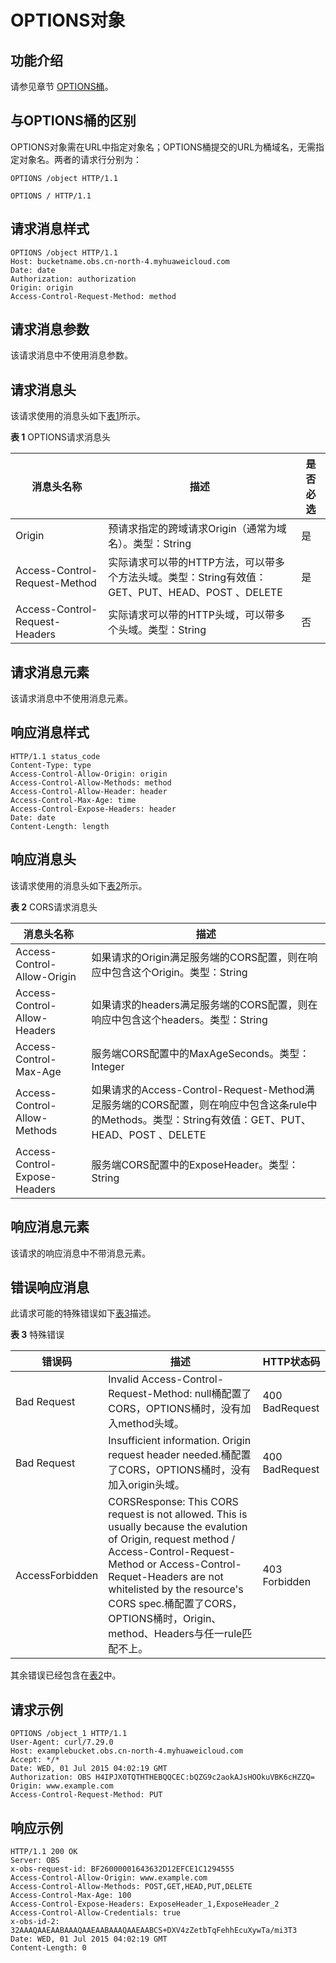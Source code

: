 # OPTIONS对象<a name="obs_04_0078"></a>

## 功能介绍<a name="section5584184924715"></a>

请参见章节  [OPTIONS桶](OPTIONS桶.md)。

## 与OPTIONS桶的区别<a name="section9125142514612"></a>

OPTIONS对象需在URL中指定对象名；OPTIONS桶提交的URL为桶域名，无需指定对象名。两者的请求行分别为：

```
OPTIONS /object HTTP/1.1
```

```
OPTIONS / HTTP/1.1
```

## 请求消息样式<a name="section20503664"></a>

```
OPTIONS /object HTTP/1.1 
Host: bucketname.obs.cn-north-4.myhuaweicloud.com 
Date: date
Authorization: authorization
Origin: origin
Access-Control-Request-Method: method
```

## 请求消息参数<a name="section50315253"></a>

该请求消息中不使用消息参数。

## 请求消息头<a name="section50184093"></a>

该请求使用的消息头如下[表1](#table39180475205737)所示。

**表 1**  OPTIONS请求消息头

|消息头名称|描述|是否必选|
|--|--|--|
|Origin|预请求指定的跨域请求Origin（通常为域名）。类型：String|是|
|Access-Control-Request-Method|实际请求可以带的HTTP方法，可以带多个方法头域。类型：String有效值：GET、PUT、HEAD、POST 、DELETE|是|
|Access-Control-Request-Headers|实际请求可以带的HTTP头域，可以带多个头域。类型：String|否|


## 请求消息元素<a name="section49003659"></a>

该请求消息中不使用消息元素。

## 响应消息样式<a name="section38379751"></a>

```
HTTP/1.1 status_code
Content-Type: type
Access-Control-Allow-Origin: origin
Access-Control-Allow-Methods: method
Access-Control-Allow-Header: header
Access-Control-Max-Age: time
Access-Control-Expose-Headers: header
Date: date
Content-Length: length
```

## 响应消息头<a name="section9873442"></a>

该请求使用的消息头如下[表2](#table14690348205823)所示。

**表 2**  CORS请求消息头

|消息头名称|描述|
|--|--|
|Access-Control-Allow-Origin|如果请求的Origin满足服务端的CORS配置，则在响应中包含这个Origin。类型：String|
|Access-Control-Allow-Headers|如果请求的headers满足服务端的CORS配置，则在响应中包含这个headers。类型：String|
|Access-Control-Max-Age|服务端CORS配置中的MaxAgeSeconds。类型：Integer|
|Access-Control-Allow-Methods|如果请求的Access-Control-Request-Method满足服务端的CORS配置，则在响应中包含这条rule中的Methods。类型：String有效值：GET、PUT、HEAD、POST 、DELETE|
|Access-Control-Expose-Headers|服务端CORS配置中的ExposeHeader。类型：String|


## 响应消息元素<a name="section21752117"></a>

该请求的响应消息中不带消息元素。

## 错误响应消息<a name="section61551329"></a>

此请求可能的特殊错误如下[表3](#table38908138205823)描述。

**表 3**  特殊错误

|错误码|描述|HTTP状态码|
|--|--|--|
|Bad Request|Invalid Access-Control-Request-Method: null桶配置了CORS，OPTIONS桶时，没有加入method头域。|400 BadRequest|
|Bad Request|Insufficient information. Origin request header needed.桶配置了CORS，OPTIONS桶时，没有加入origin头域。|400 BadRequest|
|AccessForbidden|CORSResponse: This CORS request is not allowed. This is usually because the evalution of Origin, request method / Access-Control-Request-Method or Access-Control-Requet-Headers are not whitelisted by the resource's CORS spec.桶配置了CORS，OPTIONS桶时，Origin、method、Headers与任一rule匹配不上。|403 Forbidden|


其余错误已经包含在[表2](错误码.md#d0e843)中。

## 请求示例<a name="section14482163815396"></a>

```
OPTIONS /object_1 HTTP/1.1
User-Agent: curl/7.29.0
Host: examplebucket.obs.cn-north-4.myhuaweicloud.com
Accept: */*
Date: WED, 01 Jul 2015 04:02:19 GMT
Authorization: OBS H4IPJX0TQTHTHEBQQCEC:bQZG9c2aokAJsHOOkuVBK6cHZZQ=
Origin: www.example.com
Access-Control-Request-Method: PUT
```

## 响应示例<a name="section76081155815"></a>

```
HTTP/1.1 200 OK
Server: OBS
x-obs-request-id: BF26000001643632D12EFCE1C1294555
Access-Control-Allow-Origin: www.example.com
Access-Control-Allow-Methods: POST,GET,HEAD,PUT,DELETE
Access-Control-Max-Age: 100
Access-Control-Expose-Headers: ExposeHeader_1,ExposeHeader_2
Access-Control-Allow-Credentials: true
x-obs-id-2: 32AAAQAAEAABAAAQAAEAABAAAQAAEAABCS+DXV4zZetbTqFehhEcuXywTa/mi3T3
Date: WED, 01 Jul 2015 04:02:19 GMT
Content-Length: 0
```

